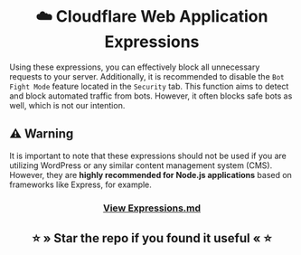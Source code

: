 <div align="center">
    <h1>☁️ Cloudflare Web Application Expressions</h1>
</div>

Using these expressions, you can effectively block all unnecessary requests to your server.
Additionally, it is recommended to disable the `Bot Fight Mode` feature located in the `Security` tab.
This function aims to detect and block automated traffic from bots. However, it often blocks safe bots as well, which is not our intention.

## ⚠️ Warning
It is important to note that these expressions should not be used if you are utilizing WordPress or any similar content management system (CMS).
However, they are **highly recommended for Node.js applications** based on frameworks like Express, for example.

<div align="center">
    <h3><a href="Expressions.md">View Expressions.md</a></h3>
</div>

<div align="center">
    <h2>⭐ » Star the repo if you found it useful « ⭐</h2>
</div>